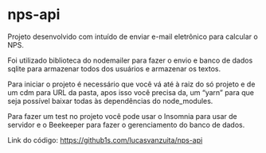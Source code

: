 # nps-api

Projeto desenvolvido com intuído de enviar e-mail eletrônico para calcular o NPS.

Foi utilizado biblioteca do nodemailer para fazer o envio e banco de dados sqlite para armazenar todos dos usuários e armazenar os textos. 

Para iniciar o projeto é necessário que você vá até à raiz do só projeto e de um cdm para URL da pasta, apos isso você precisa da, um “yarn” para que seja possível baixar todas às dependências do node_modules. 

Para fazer um test no projeto você pode usar o Insomnia para usar de servidor e o Beekeeper para fazer o gerenciamento do banco de dados.

Link do código: https://github1s.com/lucasvanzuita/nps-api 
